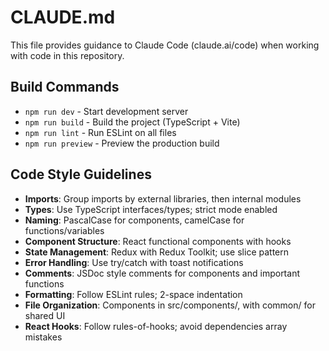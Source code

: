 # CLAUDE.md

This file provides guidance to Claude Code (claude.ai/code) when working with code in this repository.

## Build Commands
- `npm run dev` - Start development server
- `npm run build` - Build the project (TypeScript + Vite)
- `npm run lint` - Run ESLint on all files
- `npm run preview` - Preview the production build

## Code Style Guidelines
- **Imports**: Group imports by external libraries, then internal modules
- **Types**: Use TypeScript interfaces/types; strict mode enabled
- **Naming**: PascalCase for components, camelCase for functions/variables
- **Component Structure**: React functional components with hooks
- **State Management**: Redux with Redux Toolkit; use slice pattern
- **Error Handling**: Use try/catch with toast notifications
- **Comments**: JSDoc style comments for components and important functions
- **Formatting**: Follow ESLint rules; 2-space indentation
- **File Organization**: Components in src/components/, with common/ for shared UI
- **React Hooks**: Follow rules-of-hooks; avoid dependencies array mistakes